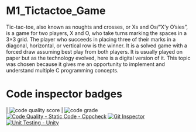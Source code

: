 # M1_Tictactoe_Game
Tic-tac-toe, also known as noughts and crosses, or Xs and Os/“X’y O’sies”, is a game for two players, X and O, who take turns marking the spaces in a 3×3 grid. The player who succeeds in placing three of their marks in a diagonal, horizontal, or vertical row is the winner. It is a solved game with a forced draw assuming best play from both players. It is usually played on paper but as the technology evolved, here is a digital version of it. This topic was chosen because it gives me an opportunity to implement and understand multiple C programming concepts.
# Code inspector badges
| ![code quality score](https://api.codiga.io/project/29985/score/svg) | ![code grade](https://api.codiga.io/project/29985/status/svg)
[![Code Quality - Static Code - Cppcheck](https://github.com/iswaryadhanapalan/M1_Tictactoe_Game/actions/workflows/cppcheck.yml/badge.svg)](https://github.com/iswaryadhanapalan/M1_Tictactoe_Game/actions/workflows/cppcheck.yml)
[![Git Inspector](https://github.com/iswaryadhanapalan/M1_Tictactoe_Game/actions/workflows/Git_inspector.yml/badge.svg)](https://github.com/iswaryadhanapalan/M1_Tictactoe_Game/actions/workflows/Git_inspector.yml)
[![Unit Testing - Unity](https://github.com/iswaryadhanapalan/M1_Tictactoe_Game/actions/workflows/unity.yml/badge.svg)](https://github.com/iswaryadhanapalan/M1_Tictactoe_Game/actions/workflows/unity.yml)

